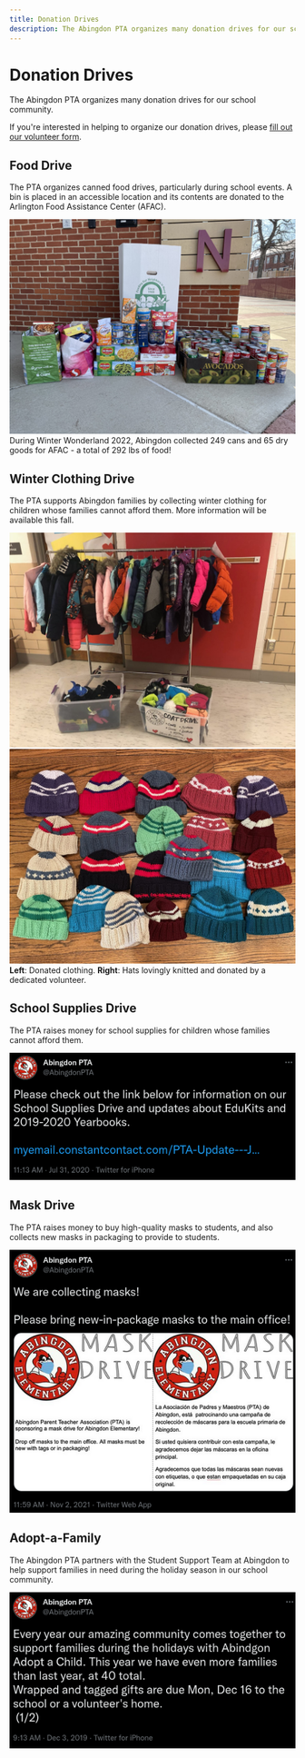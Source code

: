 ```yaml
---
title: Donation Drives
description: The Abingdon PTA organizes many donation drives for our school community.
---
```


# Donation Drives

The Abingdon PTA organizes many donation drives for our school community.

If you're interested in helping to organize our donation drives, please [fill out our volunteer form](https://docs.google.com/forms/d/e/1FAIpQLSdk4KJFIDuigz-EyhdPuWM_GejjZ5rpx9emd6jHxb2xKPQgGA/viewform?usp=sf_link).

## Food Drive

The PTA organizes canned food drives, particularly during school events. A bin is placed in an accessible location and its contents are donated to the Arlington Food Assistance Center (AFAC).

![](images/AFAC.jpg)  
During Winter Wonderland 2022, Abingdon collected 249 cans and 65 dry goods for AFAC - a total of 292 lbs of food!

## Winter Clothing Drive

The PTA supports Abingdon families by collecting winter clothing for children whose families cannot afford them. More information will be available this fall.

![](images/Donation1.jpg)
![](images/Donation2.jpg)  
**Left**: Donated clothing. **Right**: Hats lovingly knitted and donated by a dedicated volunteer.

## School Supplies Drive

The PTA raises money for school supplies for children whose families cannot afford them.

![](images/1289217662661214208.webp)

## Mask Drive

The PTA raises money to buy high-quality masks to students, and also collects new masks in packaging to provide to students.

![](images/1455565332261883910.webp)

## Adopt-a-Family

The Abingdon PTA partners with the Student Support Team at Abingdon to help support families in need during the holiday season in our school community.

![](images/1201867065147248642.webp)